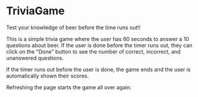 # TriviaGame

Test your knowledge of beer before the time runs out!!

This is a simple trivia game where the user has 60 seconds to answer a 10 questions about beer. If the user is done before the timer runs out, they can click on the "Done" button to see the number of correct, incorrect, and unanswered questions. 

If the timer runs out before the user is done, the game ends and the user is automatically shown their scores. 

Refreshing the page starts the game all over again. 